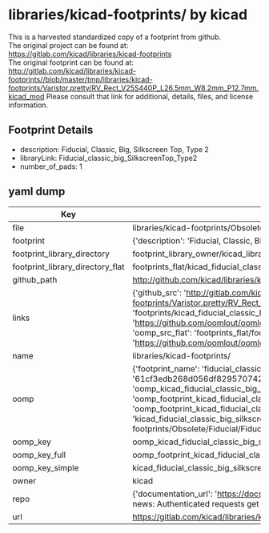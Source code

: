 # libraries/kicad-footprints/ by kicad  
This is a harvested standardized copy of a footprint from github.  
The original project can be found at:  
https://gitlab.com/kicad/libraries/kicad-footprints  
The original footprint can be found at:
http://gitlab.com/kicad/libraries/kicad-footprints//blob/master/tmp/libraries/kicad-footprints/Varistor.pretty/RV_Rect_V25S440P_L26.5mm_W8.2mm_P12.7mm.kicad_mod
Please consult that link for additional, details, files, and license information.  
## Footprint Details
* description: Fiducial, Classic, Big, Silkscreen Top, Type 2  
* libraryLink: Fiducial_classic_big_SilkscreenTop_Type2  
* number_of_pads: 1  
## yaml dump  
| Key | Value |  
| --- | --- |  
| file | libraries/kicad-footprints/Obsolete/Fiducial/Fiducial_classic_big_SilkscreenTop_Type2.kicad_mod |  
| footprint | {'description': 'Fiducial, Classic, Big, Silkscreen Top, Type 2', 'libraryLink': 'Fiducial_classic_big_SilkscreenTop_Type2', 'number_of_pads': 1} |  
| footprint_library_directory | footprint_library_owner/kicad_libraries/kicad-footprints/ |  
| footprint_library_directory_flat | footprints_flat/kicad_fiducial_classic_big_silkscreentop_type2_fiducial_classic_big_silkscreentop_type2/working |  
| github_path | http://github.com/kicad/libraries/kicad-footprints//blob/master/tmp/libraries/kicad-footprints/Obsolete/Fiducial/Fiducial_classic_big_SilkscreenTop_Type2.kicad_mod |  
| links | {'github_src': 'http://gitlab.com/kicad/libraries/kicad-footprints//blob/master/tmp/libraries/kicad-footprints/Varistor.pretty/RV_Rect_V25S440P_L26.5mm_W8.2mm_P12.7mm.kicad_mod', 'github_src_repo': 'https://gitlab.com/kicad/libraries/kicad-footprints', 'oomp_bot': 'footprints/kicad_fiducial_classic_big_silkscreentop_type2_fiducial_classic_big_silkscreentop_type2/working', 'oomp_bot_github': 'https://github.com/oomlout/oomlout_oomp_footprint_bot/tree/main/footprints/kicad_fiducial_classic_big_silkscreentop_type2_fiducial_classic_big_silkscreentop_type2/working', 'oomp_src_flat': 'footprints_flat/footprints_flat/kicad_fiducial_classic_big_silkscreentop_type2_fiducial_classic_big_silkscreentop_type2/working', 'oomp_src_flat_github': 'https://github.com/oomlout/oomlout_oomp_footprint_src/tree/main/footprints_flat/kicad_fiducial_classic_big_silkscreentop_type2_fiducial_classic_big_silkscreentop_type2/working'} |  
| name | libraries/kicad-footprints/ |  
| oomp | {'footprint_name': 'fiducial_classic_big_silkscreentop_type2', 'library_name': 'fiducial_classic_big_silkscreentop_type2_kicad_mod', 'md5': '61cf3edb268d056df829570742c2d205', 'md5_10': '61cf3edb26', 'md5_5': '61cf3', 'md5_6': '61cf3e', 'oomp_key': 'oomp_kicad_fiducial_classic_big_silkscreentop_type2_fiducial_classic_big_silkscreentop_type2', 'oomp_key_extra': 'oomp_footprint_kicad_fiducial_classic_big_silkscreentop_type2_fiducial_classic_big_silkscreentop_type2', 'oomp_key_full': 'oomp_footprint_kicad_fiducial_classic_big_silkscreentop_type2_fiducial_classic_big_silkscreentop_type2_61cf3e', 'oomp_key_simple': 'kicad_fiducial_classic_big_silkscreentop_type2_fiducial_classic_big_silkscreentop_type2', 'original_filename': 'libraries/kicad-footprints/Obsolete/Fiducial/Fiducial_classic_big_SilkscreenTop_Type2.kicad_mod', 'owner_name': 'kicad'} |  
| oomp_key | oomp_kicad_fiducial_classic_big_silkscreentop_type2_fiducial_classic_big_silkscreentop_type2 |  
| oomp_key_full | oomp_footprint_kicad_fiducial_classic_big_silkscreentop_type2_fiducial_classic_big_silkscreentop_type2 |  
| oomp_key_simple | kicad_fiducial_classic_big_silkscreentop_type2_fiducial_classic_big_silkscreentop_type2 |  
| owner | kicad |  
| repo | {'documentation_url': 'https://docs.github.com/rest/overview/resources-in-the-rest-api#rate-limiting', 'message': "API rate limit exceeded for 84.66.173.59. (But here's the good news: Authenticated requests get a higher rate limit. Check out the documentation for more details.)"} |  
| url | https://gitlab.com/kicad/libraries/kicad-footprints |  

